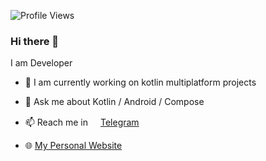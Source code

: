 ![Profile Views](https://komarev.com/ghpvc/?username=amir1376)


### Hi there 👋
I am Developer

- 🔭 I am currently working on kotlin multiplatform projects
- 💬 Ask me about Kotlin / Android / Compose
- 📫 Reach me in
  <a href="https://t.me/Amir_Ai"> <img hegiht="16" width="16" src="https://www.vectorlogo.zone/logos/telegram/telegram-tile.svg"/>Telegram</a>

- 🌐 [My Personal Website](https://amirab.ir)
